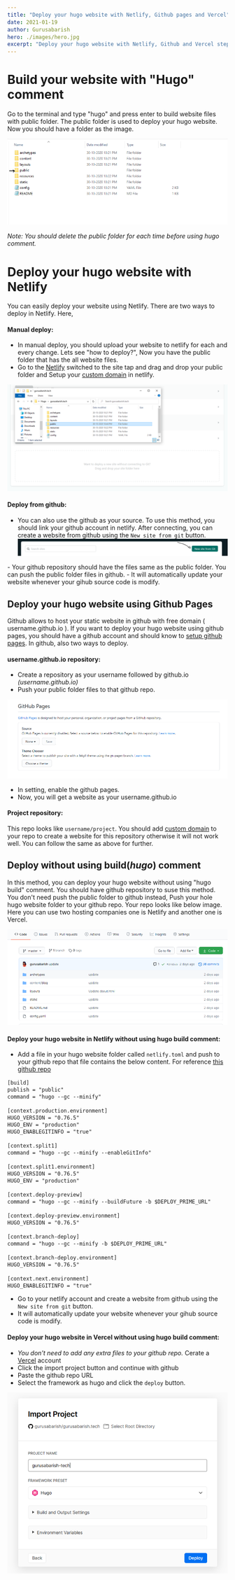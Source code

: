 ```yaml
---
title: "Deploy your hugo website with Netlify, Github pages and Vercel"
date: 2021-01-19
author: Gurusabarish
hero: ./images/hero.jpg
excerpt: "Deploy your hugo website with Netlify, Github and Vercel step by step procedure."
---
```



# Build your website with "Hugo" comment 
Go to the terminal and type "hugo" and press enter to build website files with public folder. The public folder is used to deploy your hugo website. Now you should have a folder as the image.

<div className="Image__Small">
  <img
    src="./images/image-1.PNG"
    title="hugo public folder"
    alt="hugo public folder"
  />
</div>

*Note: You should delete the public folder for each time before using hugo comment.*


# Deploy your hugo website with Netlify
You can easily deploy your website using Netlify. There are two ways to deploy in Netlify. Here,

#### **Manual deploy:**
- In manual deploy, you should upload your website to netlify for each and every change. Lets see "how to deploy?", Now you have the public folder that has the all website files. 
- Go to the [Netlify](https://netlify.com) switched to the site tap and drag and drop your public folder and Setup your [custom domain](https://docs.netlify.com/domains-https/custom-domains/) in netlify.


<div className="Image__Small">
  <img
    src="./images/image-2.PNG"
    title="netlify manual deploy"
    alt="netlify manual deploy"
  />
</div>


#### **Deploy from github:**
- You can also use the github as your source. To use this method, you should link your github account in netlify. After connecting, you can create a website from github using the ```New site from git``` button. 
  <div className="Image__Small">
  <img
    src="./images/image-3.PNG"
    title="netlify github deploy"
    alt="netlify github deploy"
  />
</div>
- Your github repository should have the files same as the public folder. You can push the public folder files in github. 
- It will automatically update your website whenever your gihub source code is modify.


## Deploy your hugo website using Github Pages
Github allows to host your static website in github with free domain ( username.github.io ). If you want to deploy your hugo website using github pages, you should have a github account and should know to [setup github pages](https://guides.github.com/features/pages/). In github, also two ways to deploy.

#### **username.github.io** repository:
- Create a repository as your username followed by github.io *(username.github.io)*
- Push your public folder files to that github repo.
<div className="Image__Small">
  <img
    src="./images/image-4.PNG"
    title="username github pages"
    alt="username github pages settings"
  />
</div>

- In setting, enable the github pages.
- Now, you will get a website as your username.github.io



#### **Project repository**:
This repo looks like ```username/project```. You should add [custom domain](https://docs.github.com/en/free-pro-team@latest/github/working-with-github-pages/about-custom-domains-and-github-pages) to your repo to create a website for this repository otherwise it will not work well. You can follow the same as above for further.


## Deploy without using build(*hugo*) comment
In this method, you can deploy your hugo website without using "hugo build" comment. You should have github repository to suse this method. You don't need push the public folder to github instead, Push your hole hugo website folder to your github repo. Your repo looks like below image. Here you can use two hosting companies one is Netlify and another one is Vercel. 

<div className="Image__Small">
  <img
    src="./images/image-5.PNG"
    title="netlify github deploy"
    alt="netlify github deploy"
  />
</div>


#### **Deploy your hugo website in Netlify without using hugo build comment**:
- Add a file in your hugo website folder called ```netlify.toml``` and push to your github repo that file contains the below content. For reference [this github repo](https://github.com/gurusabarish/hugo-profile)
```
[build]
publish = "public"
command = "hugo --gc --minify"

[context.production.environment]
HUGO_VERSION = "0.76.5"
HUGO_ENV = "production"
HUGO_ENABLEGITINFO = "true"

[context.split1]
command = "hugo --gc --minify --enableGitInfo"

[context.split1.environment]
HUGO_VERSION = "0.76.5"
HUGO_ENV = "production"

[context.deploy-preview]
command = "hugo --gc --minify --buildFuture -b $DEPLOY_PRIME_URL"

[context.deploy-preview.environment]
HUGO_VERSION = "0.76.5"

[context.branch-deploy]
command = "hugo --gc --minify -b $DEPLOY_PRIME_URL"

[context.branch-deploy.environment]
HUGO_VERSION = "0.76.5"

[context.next.environment]
HUGO_ENABLEGITINFO = "true"
```
- Go to your netlify account and create a website from github using the ```New site from git``` button.
- It will automatically update your website whenever your gihub source code is modify.

#### **Deploy your hugo website in Vercel without using hugo build comment:**
- *You don't need to add any extra files to your github repo.* Cerate a [Vercel](https://vercel.com) account
- Click the import project button and continue with github
- Paste the github repo URL
- Select the framework as hugo and click the ```deploy``` button.

<div className="Image__Small">
  <img
    src="./images/image-6.PNG"
    title="Vercel deploy hugo website"
    alt="Vercel deploy hugo website"
  />
</div>

